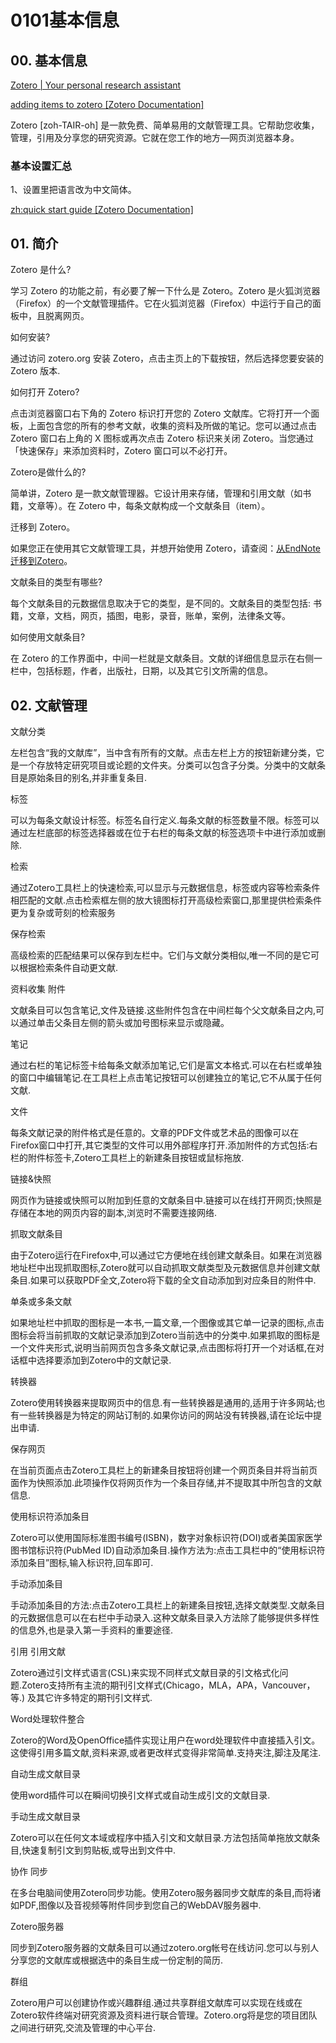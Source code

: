 # 0101基本信息

## 00. 基本信息

[Zotero | Your personal research assistant](https://www.zotero.org/)

[adding items to zotero [Zotero Documentation]](https://www.zotero.org/support/adding_items_to_zotero)

Zotero [zoh-TAIR-oh] 是一款免费、简单易用的文献管理工具。它帮助您收集，管理，引用及分享您的研究资源。它就在您工作的地方—网页浏览器本身。

### 基本设置汇总

1、设置里把语言改为中文简体。

[zh:quick start guide [Zotero Documentation]](https://www.zotero.org/support/zh/quick_start_guide)

## 01. 简介

Zotero 是什么?

学习 Zotero 的功能之前，有必要了解一下什么是 Zotero。Zotero 是火狐浏览器（Firefox）的一个文献管理插件。它在火狐浏览器（Firefox）中运行于自己的面板中，且脱离网页。

如何安装?

通过访问 zotero.org 安装 Zotero，点击主页上的下载按钮，然后选择您要安装的 Zotero 版本.

如何打开 Zotero?

点击浏览器窗口右下角的 Zotero 标识打开您的 Zotero 文献库。它将打开一个面板，上面包含您的所有的参考文献，收集的资料及所做的笔记。您可以通过点击 Zotero 窗口右上角的 X 图标或再次点击 Zotero 标识来关闭 Zotero。当您通过「快速保存」来添加资料时，Zotero 窗口可以不必打开。

Zotero是做什么的?

简单讲，Zotero 是一款文献管理器。它设计用来存储，管理和引用文献（如书籍，文章等）。在 Zotero 中，每条文献构成一个文献条目（item）。

迁移到 Zotero。

如果您正在使用其它文献管理工具，并想开始使用 Zotero，请查阅：[从EndNote迁移到Zotero](https://www.zotero.org/support/zh/kb/importing_records_from_endnote)。

文献条目的类型有哪些?

每个文献条目的元数据信息取决于它的类型，是不同的。文献条目的类型包括: 书籍，文章，文档，网页，插图，电影，录音，账单，案例，法律条文等。

如何使用文献条目?

在 Zotero 的工作界面中，中间一栏就是文献条目。文献的详细信息显示在右侧一栏中，包括标题，作者，出版社，日期，以及其它引文所需的信息。

## 02. 文献管理

文献分类


左栏包含“我的文献库”，当中含有所有的文献。点击左栏上方的按钮新建分类，它是一个存放特定研究项目或论题的文件夹。分类可以包含子分类。分类中的文献条目是原始条目的别名,并非重复条目.



标签


可以为每条文献设计标签。标签名自行定义.每条文献的标签数量不限。标签可以通过左栏底部的标签选择器或在位于右栏的每条文献的标签选项卡中进行添加或删除.



检索


通过Zotero工具栏上的快速检索,可以显示与元数据信息，标签或内容等检索条件相匹配的文献.点击检索框左侧的放大镜图标打开高级检索窗口,那里提供检索条件更为复杂或苛刻的检索服务



保存检索


高级检索的匹配结果可以保存到左栏中。它们与文献分类相似,唯一不同的是它可以根据检索条件自动更文献.



资料收集
附件


文献条目可以包含笔记,文件及链接.这些附件包含在中间栏每个父文献条目之内,可以通过单击父条目左侧的箭头或加号图标来显示或隐藏。



笔记


通过右栏的笔记标签卡给每条文献添加笔记,它们是富文本格式.可以在右栏或单独的窗口中编辑笔记.在工具栏上点击笔记按钮可以创建独立的笔记,它不从属于任何文献.



文件


每条文献记录的附件格式是任意的。文章的PDF文件或艺术品的图像可以在Firefox窗口中打开,其它类型的文件可以用外部程序打开.添加附件的方式包括:右栏的附件标签卡,Zotero工具栏上的新建条目按钮或鼠标拖放.



链接&快照


网页作为链接或快照可以附加到任意的文献条目中.链接可以在线打开网页;快照是存储在本地的网页内容的副本,浏览时不需要连接网络.



抓取文献条目


由于Zotero运行在Firefox中,可以通过它方便地在线创建文献条目。如果在浏览器地址栏中出现抓取图标,Zotero就可以自动抓取文献类型及元数据信息并创建文献条目.如果可以获取PDF全文,Zotero将下载的全文自动添加到对应条目的附件中.



单条或多条文献


如果地址栏中抓取的图标是一本书,一篇文章,一个图像或其它单一记录的图标,点击图标会将当前抓取的文献记录添加到Zotero当前选中的分类中.如果抓取的图标是一个文件夹形式,说明当前网页包含多条文献记录,点击图标将打开一个对话框,在对话框中选择要添加到Zotero中的文献记录.

转换器


Zotero使用转换器来提取网页中的信息.有一些转换器是通用的,适用于许多网站;也有一些转换器是为特定的网站订制的.如果你访问的网站没有转换器,请在论坛中提出申请.



保存网页


在当前页面点击Zotero工具栏上的新建条目按钮将创建一个网页条目并将当前页面作为快照添加.此项操作仅将网页作为一个条目存储,并不提取其中所包含的文献信息.



使用标识符添加条目


Zotero可以使用国际标准图书编号(ISBN)，数字对象标识符(DOI)或者美国家医学图书馆标识符(PubMed ID)自动添加条目.操作方法为:点击工具栏中的“使用标识符添加条目”图标,输入标识符,回车即可.



手动添加条目


手动添加条目的方法:点击Zotero工具栏上的新建条目按钮,选择文献类型.文献条目的元数据信息可以在右栏中手动录入.这种文献条目录入方法除了能够提供多样性的信息外,也是录入第一手资料的重要途径.



引用
引用文献


Zotero通过引文样式语言(CSL)来实现不同样式文献目录的引文格式化问题.Zotero支持所有主流的期刊引文样式(Chicago，MLA，APA，Vancouver，等.) 及其它许多特定的期刊引文样式.



Word处理软件整合


Zotero的Word及OpenOffice插件实现让用户在word处理软件中直接插入引文。这使得引用多篇文献,资料来源,或者更改样式变得非常简单.支持夹注,脚注及尾注.



自动生成文献目录


使用word插件可以在瞬间切换引文样式或自动生成引文的文献目录.



手动生成文献目录


Zotero可以在任何文本域或程序中插入引文和文献目录.方法包括简单拖放文献条目,快速复制引文到剪贴板,或导出到文件中.



协作
同步


在多台电脑间使用Zotero同步功能。使用Zotero服务器同步文献库的条目,而将诸如PDF,图像以及音视频等附件同步到您自己的WebDAV服务器中.



Zotero服务器


同步到Zotero服务器的文献条目可以通过zotero.org帐号在线访问.您可以与别人分享您的文献库或根据选中的条目生成一份定制的简历.



群组


Zotero用户可以创建协作或兴趣群组.通过共享群组文献库可以实现在线或在Zotero软件终端对研究资源及资料进行联合管理。Zotero.org将是您的项目团队之间进行研究,交流及管理的中心平台.


